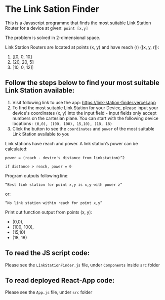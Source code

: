 # The Link Sation Finder

This is a Javascript programme that finds the most suitable Link Station Router for a device at given:
``
point [x,y]
``

The problem is solved in 2-dimensional space.

Link Station Routers are located at points (x, y) and have reach (r) ([x, y, r]):
1. [[0, 0, 10]
2. [20, 20, 5]
3. [10, 0, 12]]


## Follow the steps below to find your most suitable Link Station available:

1. Visit following link to use the app: https://link-station-finder.vercel.app
2. To find the most suitable Link Station for your Device, please input your device's coordinates (x, y) into the input field - input fields only accept numbers on the cartesian plane. You can start with the following device locations : `(0,0), (100, 100), 15,10), (18, 18)`
3. Click the button to see the `coordinates` and `power` of the most suitable Link Station available to you


Link stations have reach and power. A link station’s power can be calculated:
```
power = (reach - device's distance from linkstation)^2

if distance > reach, power = 0
```

Program outputs following line:
```
“Best link station for point x,y is x,y with power z”
```

or:

```
“No link station within reach for point x,y”
```

Print out function output from points (x, y):

- (0,0), 
- (100, 100), 
- (15,10)
- (18, 18)

## To read the JS script code:

Please see the `LinkStationFinder.js` file, under `Components` inside `src` folder

## To read deployed React-App code:

Please see the `App.js` file, under `src` folder
